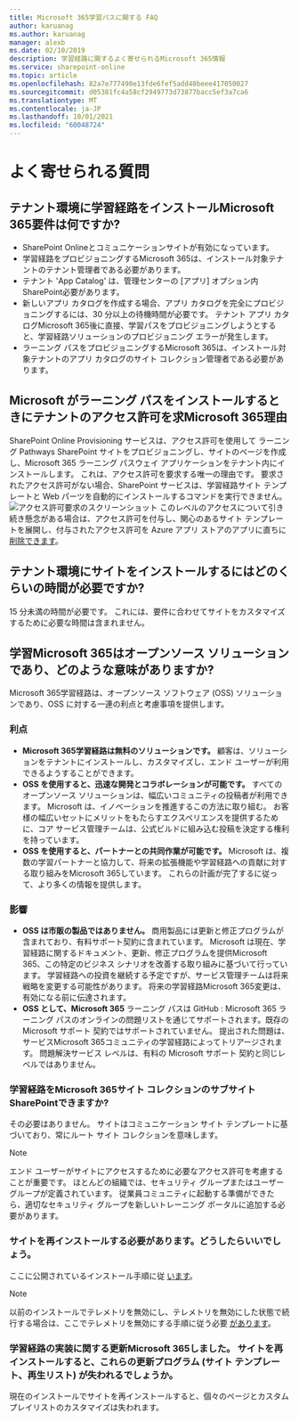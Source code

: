 ```yaml
---
title: Microsoft 365学習パスに関する FAQ
author: karuanag
ms.author: karuanag
manager: alexb
ms.date: 02/10/2019
description: 学習経路に関するよく寄せられるMicrosoft 365情報
ms.service: sharepoint-online
ms.topic: article
ms.openlocfilehash: 82a7e777490e13fde6fef5add40beee417050027
ms.sourcegitcommit: d05381fc4a58cf2949773d73877bacc5ef3a7ca6
ms.translationtype: MT
ms.contentlocale: ja-JP
ms.lasthandoff: 10/01/2021
ms.locfileid: "60048724"
---
```

# <a name="frequently-asked-questions"></a>よく寄せられる質問

## <a name="what-are-the-requirements-for-installing-microsoft-365-learning-pathways-into-my-tenant-environment"></a>テナント環境に学習経路をインストールMicrosoft 365要件は何ですか?

- SharePoint Onlineとコミュニケーションサイトが有効になっています。
- 学習経路をプロビジョニングするMicrosoft 365は、インストール対象テナントのテナント管理者である必要があります。
- テナント 'App Catalog' は、管理センターの [アプリ] オプション内SharePoint必要があります。
- 新しいアプリ カタログを作成する場合、アプリ カタログを完全にプロビジョニングするには、30 分以上の待機時間が必要です。 テナント アプリ カタログMicrosoft 365後に直接、学習パスをプロビジョニングしようとすると、学習経路ソリューションのプロビジョニング エラーが発生します。
- ラーニング パスをプロビジョニングするMicrosoft 365は、インストール対象テナントのアプリ カタログのサイト コレクション管理者である必要があります。

## <a name="why-is-microsoft-asking-for-tenant-permissions-when-installing-microsoft-365-learning-pathways"></a>Microsoft がラーニング パスをインストールするときにテナントのアクセス許可を求Microsoft 365理由

SharePoint Online Provisioning サービスは、アクセス許可を使用して ラーニング Pathways SharePoint サイトをプロビジョニングし、サイトのページを作成し、Microsoft 365 ラーニング パスウェイ アプリケーションをテナント内にインストールします。 これは、アクセス許可を要求する唯一の理由です。 要求されたアクセス許可がない場合、SharePoint サービスは、学習経路サイト テンプレートと Web パーツを自動的にインストールするコマンドを実行できません。
![アクセス許可要求のスクリーンショット](media/faqs-permissions-request-screenshot.png "アクセス許可の要求") このレベルのアクセスについて引き続き懸念がある場合は、アクセス許可を付与し、関心のあるサイト テンプレートを展開し、付与されたアクセス許可を Azure アプリ ストアのアプリに直ちに [削除できます](https://myapps.microsoft.com)。

## <a name="how-long-will-it-take-to-install-the-site-in-our-tenant-environment"></a>テナント環境にサイトをインストールするにはどのくらいの時間が必要ですか?

15 分未満の時間が必要です。 これには、要件に合わせてサイトをカスタマイズするために必要な時間は含まれません。

## <a name="is-microsoft-365-learning-pathways-an-open-source-solution-and-what-are-the-implications"></a>学習Microsoft 365はオープンソース ソリューションであり、どのような意味がありますか?

Microsoft 365学習経路は、オープンソース ソフトウェア (OSS) ソリューションであり、OSS に対する一連の利点と考慮事項を提供します。

### <a name="benefits"></a>利点 

- **Microsoft 365学習経路は無料のソリューションです。** 顧客は、ソリューションをテナントにインストールし、カスタマイズし、エンド ユーザーが利用できるようすることができます。
- **OSS を使用すると、迅速な開発とコラボレーションが可能です。** すべてのオープンソース ソリューションは、幅広いコミュニティの投稿者が利用できます。 Microsoft は、イノベーションを推進するこの方法に取り組む。 お客様の幅広いセットにメリットをもたらすエクスペリエンスを提供するために、コア サービス管理チームは、公式ビルドに組み込む投稿を決定する権利を持っています。  
- **OSS を使用すると、パートナーとの共同作業が可能です。** Microsoft は、複数の学習パートナーと協力して、将来の拡張機能や学習経路への貢献に対する取り組みをMicrosoft 365しています。 これらの計画が完了するに従って、より多くの情報を提供します。

### <a name="implications"></a>影響

- **OSS は市販の製品ではありません。** 商用製品には更新と修正プログラムが含まれており、有料サポート契約に含まれています。 Microsoft は現在、学習経路に関するドキュメント、更新、修正プログラムを提供Microsoft 365、この特定のビジネス シナリオを改善する取り組みに基づいて行っています。 学習経路への投資を継続する予定ですが、サービス管理チームは将来戦略を変更する可能性があります。 将来の学習経路Microsoft 365変更は、有効になる前に伝達されます。
- **OSS として、Microsoft 365** ラーニング パスは GitHub : Microsoft 365 ラーニング パスのオンラインの問題リストを通じてサポートされます。既存の Microsoft サポート 契約ではサポートされていません。 提出された問題は、サービスMicrosoft 365コミュニティの学習経路によってトリアージされます。 問題解決サービス レベルは、有料の Microsoft サポート 契約と同じレベルではありません。  

### <a name="can-we-make-the-microsoft-365-learning-pathways-a-sub-site-of-our-primary-sharepoint-site-collection"></a>学習経路をMicrosoft 365サイト コレクションのサブサイトSharePointできますか?

その必要はありません。 サイトはコミュニケーション サイト テンプレートに基づいており、常にルート サイト コレクションを意味します。

> [!NOTE]
> エンド ユーザーがサイトにアクセスするために必要なアクセス許可を考慮することが重要です。 ほとんどの組織では、セキュリティ グループまたはユーザー グループが定義されています。 従業員コミュニティに起動する準備ができたら、適切なセキュリティ グループを新しいトレーニング ポータルに追加する必要があります。

### <a name="i-need-to-reinstall-the-site-what-should-i-do"></a>サイトを再インストールする必要があります。どうしたらいいでしょう。

ここに公開されているインストール手順に従 [います](custom_provision.md)。

> [!NOTE]
> 以前のインストールでテレメトリを無効にし、テレメトリを無効にした状態で続行する場合は、ここでテレメトリを無効にする手順に従う必要 [があります](https://github.com/pnp/custom-learning-office-365/blob/a7168c97a76e0b4122e3ddfc530f6a10c724c3e1/installation/README.md)。

### <a name="we-made-updates-to-our-implementation-of-microsoft-365-learning-pathways-will-we-lose-these-updates-made-to-site-template-playlists-if-we-reinstall-the-site"></a>学習経路の実装に関する更新Microsoft 365しました。 サイトを再インストールすると、これらの更新プログラム (サイト テンプレート、再生リスト) が失われるでしょうか。

現在のインストールでサイトを再インストールすると、個々のページとカスタム プレイリストのカスタマイズは失われます。  
